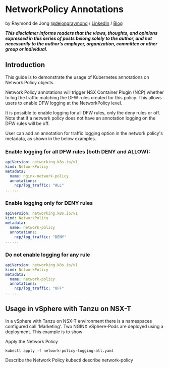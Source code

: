 # NetworkPolicy Annotations

by Raymond de Jong [@dejongraymond](https://twitter.com/dejongraymond) / [LinkedIn](https://linkedin.com/in/dejongraymond) / [Blog](https://www.cloudxtreme.com)

_**This disclaimer informs readers that the views, thoughts, and opinions expressed in this series of posts belong solely to the author, and not necessarily to the author’s employer, organization, committee or other group or individual.**_

## Introduction
This guide is to demonstrate the usage of Kubernetes annotations on Network Policy objects. 

Network Policy annotations will trigger NSX Container Plugin (NCP) whether to log the traffic matching the DFW rules created for this policy. This allows users to enable DFW logging at the NetworkPolicy level. 

It is possible to enable logging for all DFW rules, only the deny rules or off.  Note that if a network policy does not have an annotation logging on the DFW rules will be off.

User can add an annotation for traffic logging option in the network policy's metadata, as shown in the below examples.

### Enable logging for all DFW rules (both DENY and ALLOW):
```yaml
apiVersion: networking.k8s.io/v1
kind: NetworkPolicy
metadata:
  name: nginx-network-policy
  annotations:
    ncp/log_traffic: "ALL"
......
```
### Enable logging only for DENY rules
```yaml
apiVersion: networking.k8s.io/v1
kind: NetworkPolicy
metadata:
  name: network-policy
  annotations:
    ncp/log_traffic: "DENY"
......
```
### Do not enable logging for any rule
```yaml
apiVersion: networking.k8s.io/v1
kind: NetworkPolicy
metadata:
  name: network-policy
  annotations:
    ncp/log_traffic: "OFF"
......
```

## Usage in vSphere with Tanzu on NSX-T
In a vSphere with Tanzu on NSX-T environment there is a namespaces configured call 'Marketing'. Two NGINX vSphere-Pods are deployed using a deployment. This example is to show 

Apply the Network Policy

```
kubectl apply -f network-policy-logging-all.yaml
```
Describe the Network Policy
kubectl describe network-policy



